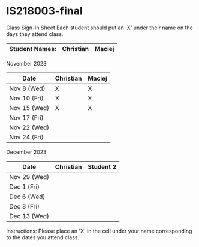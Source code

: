 # IS218003-final

Class Sign-In Sheet
Each student should put an 'X' under their name on the days they attend class.

Student Names:    | Christian | Maciej    |
------------------|-----------|-----------|

November 2023

| Date        | Christian | Maciej    |
|-------------|-----------|-----------|
| Nov 8 (Wed) |     X     |      X    |
| Nov 10 (Fri)|     X     |      X    |
| Nov 15 (Wed)|     X      |      X    |
| Nov 17 (Fri)|           |           |
| Nov 22 (Wed) |          |           |<!-- Skipped for Thanksgiving -->
| Nov 24 (Fri) |          |           |<!-- Skipped for Thanksgiving -->

December 2023

| Date        | Christian | Student 2 |
|-------------|-----------|-----------|
| Nov 29 (Wed)|           |           |
| Dec 1 (Fri) |           |           |
| Dec 6 (Wed) |           |           |
| Dec 8 (Fri) |           |           |
| Dec 13 (Wed)|           |           |

Instructions: Please place an 'X' in the cell under your name corresponding to the dates you attend class.
